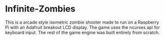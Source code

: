 # Infinite-Zombies
This is a arcade style isometric zombie shooter made to run on a Raspberry Pi with an Adafruit breakout LCD
display. The game uses the ncurses api for keyboard input. The rest of the game engine was built entirely
from scratch.
